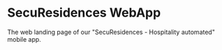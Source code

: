 # SecuResidences WebApp
The web landing page of our "SecuResidences - Hospitality automated" mobile app. 
